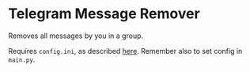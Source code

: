 # Telegram Message Remover

Removes all messages by you in a group.

Requires `config.ini`, as described [here](https://pyrogram.github.io/docs/start/Setup.html#configuration).
Remember also to set config in `main.py`.
